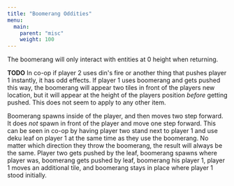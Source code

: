```yaml
---
title: "Boomerang Oddities"
menu:
  main:
    parent: "misc"
    weight: 100
---
```


The boomerang will only interact with entities at 0 height when returning.

**TODO**
In co-op if player 2 uses din's fire or another thing that pushes player 1 instantly, it has odd effects.
If player 1 uses boomerang and gets pushed this way, the boomerang will appear two tiles in front of the players new location, but it will appear at the height of the players position _before_ getting pushed.
This does not seem to apply to any other item.

Boomerang spawns inside of the player, and then moves two step forward. It does _not_ spawn in front of the player and move one step forward.
This can be seen in co-op by having player two stand next to player 1 and use deku leaf on player 1 at the same time as they use the boomerang.
No matter which direction they throw the boomerang, the result will always be the same.
Player two gets pushed by the leaf, boomerang spawns where player was, boomerang gets pushed by leaf, boomerang his player 1, player 1 moves an additional tile, and boomerang stays in place where player 1 stood initially.
